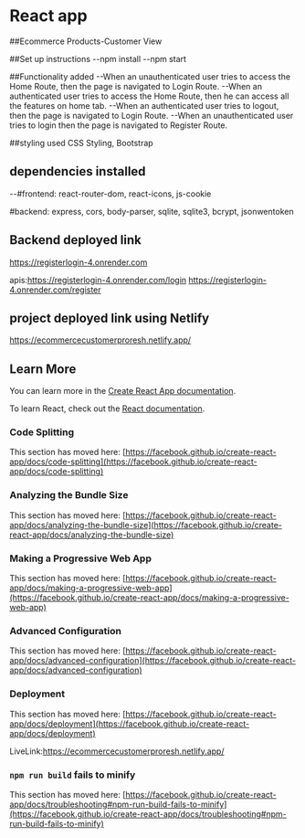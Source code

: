 # React app

##Ecommerce Products-Customer View


##Set up instructions
--npm install 
--npm start



##Functionality added 
--When an unauthenticated user tries to access the Home Route, then the page is navigated to Login Route.
--When an authenticated user tries to access the Home Route, then he can access all the features on home tab.
--When an authenticated user tries to logout, then the page is navigated to Login Route.
--When an unauthenticated user tries to login then the page is navigated to Register Route.

##styling used 
CSS Styling,
Bootstrap

## dependencies installed
--#frontend:
react-router-dom,
react-icons,
js-cookie

  #backend:
express,
cors,
body-parser,
sqlite,
sqlite3,
bcrypt,
jsonwentoken

## Backend deployed link
https://registerlogin-4.onrender.com

apis:https://registerlogin-4.onrender.com/login
      https://registerlogin-4.onrender.com/register

## project deployed link using Netlify
https://ecommercecustomerproresh.netlify.app/


 









## Learn More

You can learn more in the [Create React App documentation](https://facebook.github.io/create-react-app/docs/getting-started).

To learn React, check out the [React documentation](https://reactjs.org/).

### Code Splitting

This section has moved here: [https://facebook.github.io/create-react-app/docs/code-splitting](https://facebook.github.io/create-react-app/docs/code-splitting)

### Analyzing the Bundle Size

This section has moved here: [https://facebook.github.io/create-react-app/docs/analyzing-the-bundle-size](https://facebook.github.io/create-react-app/docs/analyzing-the-bundle-size)

### Making a Progressive Web App

This section has moved here: [https://facebook.github.io/create-react-app/docs/making-a-progressive-web-app](https://facebook.github.io/create-react-app/docs/making-a-progressive-web-app)

### Advanced Configuration

This section has moved here: [https://facebook.github.io/create-react-app/docs/advanced-configuration](https://facebook.github.io/create-react-app/docs/advanced-configuration)

### Deployment

This section has moved here: [https://facebook.github.io/create-react-app/docs/deployment](https://facebook.github.io/create-react-app/docs/deployment)

LiveLink:https://ecommercecustomerproresh.netlify.app/

### `npm run build` fails to minify

This section has moved here: [https://facebook.github.io/create-react-app/docs/troubleshooting#npm-run-build-fails-to-minify](https://facebook.github.io/create-react-app/docs/troubleshooting#npm-run-build-fails-to-minify)


